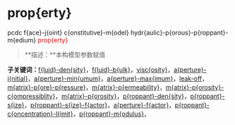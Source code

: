 # prop{erty}
pcdc f{ace}-j{oint} c{onstitutive}-m{odel} hydr{aulic}-p{orous}-p{roppant}-m{edium} <span style='color: red;'>prop{erty}</span>
> **描述：**本构模型参数赋值

**子关键词：**[f{luid}-den{sity}](f{ace}-j{oint}/c{onstitutive}-m{odel}/hydr{aulic}-p{orous}-p{roppant}-m{edium}/prop{erty}/f{luid}-den{sity}/)，[f{luid}-b{ulk}](f{ace}-j{oint}/c{onstitutive}-m{odel}/hydr{aulic}-p{orous}-p{roppant}-m{edium}/prop{erty}/f{luid}-b{ulk}/)，[visc{osity}](f{ace}-j{oint}/c{onstitutive}-m{odel}/hydr{aulic}-p{orous}-p{roppant}-m{edium}/prop{erty}/visc{osity}/)，[a{perture}-i{nitial}](f{ace}-j{oint}/c{onstitutive}-m{odel}/hydr{aulic}-p{orous}-p{roppant}-m{edium}/prop{erty}/a{perture}-i{nitial}/)，[a{perture}-min{umum}](f{ace}-j{oint}/c{onstitutive}-m{odel}/hydr{aulic}-p{orous}-p{roppant}-m{edium}/prop{erty}/a{perture}-min{umum}/)，[a{perture}-max{imum}](f{ace}-j{oint}/c{onstitutive}-m{odel}/hydr{aulic}-p{orous}-p{roppant}-m{edium}/prop{erty}/a{perture}-max{imum}/)，[leak-off](f{ace}-j{oint}/c{onstitutive}-m{odel}/hydr{aulic}-p{orous}-p{roppant}-m{edium}/prop{erty}/leak-off/)，[m{atrix}-p{ore}-p{ressure}](f{ace}-j{oint}/c{onstitutive}-m{odel}/hydr{aulic}-p{orous}-p{roppant}-m{edium}/prop{erty}/m{atrix}-p{ore}-p{ressure}/)，[m{atrix}-p{ermeability}](f{ace}-j{oint}/c{onstitutive}-m{odel}/hydr{aulic}-p{orous}-p{roppant}-m{edium}/prop{erty}/m{atrix}-p{ermeability}/)，[m{atrix}-p{orosity}-c{ompressiblity}](f{ace}-j{oint}/c{onstitutive}-m{odel}/hydr{aulic}-p{orous}-p{roppant}-m{edium}/prop{erty}/m{atrix}-p{orosity}-c{ompressiblity}/)，[m{atrix}-p{orosity}](f{ace}-j{oint}/c{onstitutive}-m{odel}/hydr{aulic}-p{orous}-p{roppant}-m{edium}/prop{erty}/m{atrix}-p{orosity}/)，[p{roppant}-den{sity}](f{ace}-j{oint}/c{onstitutive}-m{odel}/hydr{aulic}-p{orous}-p{roppant}-m{edium}/prop{erty}/p{roppant}-den{sity}/)，[p{roppant}-s{ize}](f{ace}-j{oint}/c{onstitutive}-m{odel}/hydr{aulic}-p{orous}-p{roppant}-m{edium}/prop{erty}/p{roppant}-s{ize}/)，[p{roppant}-s{ize}-f{actor}](f{ace}-j{oint}/c{onstitutive}-m{odel}/hydr{aulic}-p{orous}-p{roppant}-m{edium}/prop{erty}/p{roppant}-s{ize}-f{actor}/)，[a{perture}-f{actor}](f{ace}-j{oint}/c{onstitutive}-m{odel}/hydr{aulic}-p{orous}-p{roppant}-m{edium}/prop{erty}/a{perture}-f{actor}/)，[p{roppant}-c{oncentration}-l{imit}](f{ace}-j{oint}/c{onstitutive}-m{odel}/hydr{aulic}-p{orous}-p{roppant}-m{edium}/prop{erty}/p{roppant}-c{oncentration}-l{imit}/)，[p{roppant}-m{odulus}](f{ace}-j{oint}/c{onstitutive}-m{odel}/hydr{aulic}-p{orous}-p{roppant}-m{edium}/prop{erty}/p{roppant}-m{odulus}/)，

